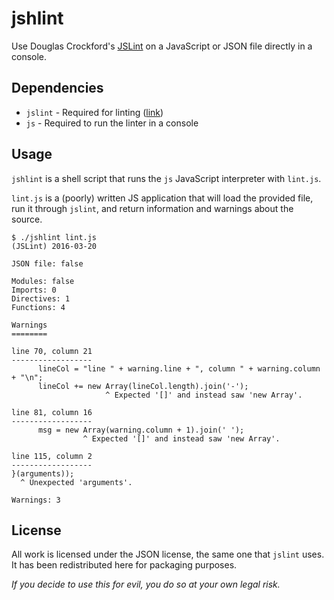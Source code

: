 jshlint
=======

Use Douglas Crockford's [JSLint](https://github.com/douglascrockford/JSLint) on a JavaScript or JSON file directly in a console.

Dependencies
------------

- `jslint` - Required for linting ([link](https://github.com/douglascrockford/JSLint))
- `js` - Required to run the linter in a console

Usage
-----

`jshlint` is a shell script that runs the `js` JavaScript interpreter with `lint.js`.

`lint.js` is a (poorly) written JS application that will load the provided file, run it through `jslint`, and return information and warnings about the source.

```
$ ./jshlint lint.js
(JSLint) 2016-03-20

JSON file: false

Modules: false
Imports: 0
Directives: 1
Functions: 4

Warnings
========

line 70, column 21
------------------
      lineCol = "line " + warning.line + ", column " + warning.column + "\n";
      lineCol += new Array(lineCol.length).join('-');
                     ^ Expected '[]' and instead saw 'new Array'.

line 81, column 16
------------------
      msg = new Array(warning.column + 1).join(' ');
                ^ Expected '[]' and instead saw 'new Array'.

line 115, column 2
------------------
}(arguments));
  ^ Unexpected 'arguments'.

Warnings: 3
```

License
-------

All work is licensed under the JSON license, the same one that `jslint` uses. It has been redistributed here for packaging purposes.

*If you decide to use this for evil, you do so at your own legal risk.*

